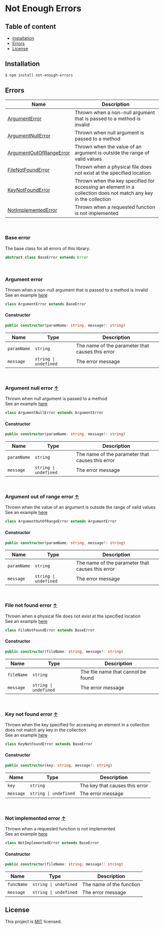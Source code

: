 # Not Enough Errors

## Table of content
- [Installation](#installation)
- [Errors](#errors)
- [License](#license)

## Installation

```sh
$ npm install not-enough-errors
```

## Errors

| Name                                                    | Description                                                                                                     |
| ------------------------------------------------------- | --------------------------------------------------------------------------------------------------------------- |
| [ArgumentError](#argument-error)                        | Thrown when a non-null argument that is passed to a method is invalid                                           |
| [ArgumentNullError](#argument-null-error)               | Thrown when null argument is passed to a method                                                                 |
| [ArgumentOutOfRangeError](#argument-out-of-range-error) | Thrown when the value of an argument is outside the range of valid values                                       |
| [FileNotFoundError](#file-not-found-error)              | Thrown when a physical file does not exist at the specified location                                            |
| [KeyNotFoundError](#key-not-found-error)                | Thrown when the key specified for accessing an element in a collection does not match any key in the collection |
| [NotImplementedError](#not-implemented-error)           | Thrown when a requested function is not implemented                                                             |

<br>

### Base error

The base class for all errors of this library.

```ts
abstract class BaseError extends Error
```

<br>

### Argument error

Thrown when a non-null argument that is passed to a method is invalid  
See an example [here](https://github.com/stevancorre/not-enough-errors/blob/main/examples/ArgumentError.ts)

```ts
class ArgumentError extends BaseError
```

#### Constructor

```ts
public constructor(paramName: string, message?: string)
```

| Name        | Type                  | Description                                      |
| ----------- | --------------------- | ------------------------------------------------ |
| `paramName` | `string`              | The name of the parameter that causes this error |
| `message`   | `string \| undefined` | The error message                                |

<br>

### Argument null error [↑](#errors)

Thrown when null argument is passed to a method  
See an example [here](https://github.com/stevancorre/not-enough-errors/blob/main/examples/ArgumentNullError.ts)

```ts
class ArgumentNullError extends ArgumentError
```

#### Constructor

```ts
public constructor(paramName: string, message?: string)
```

| Name        | Type                  | Description                                      |
| ----------- | --------------------- | ------------------------------------------------ |
| `paramName` | `string`              | The name of the parameter that causes this error |
| `message`   | `string \| undefined` | The error message                                |

<br>

### Argument out of range error [↑](#errors)

Thrown when the value of an argument is outside the range of valid values  
See an example [here](https://github.com/stevancorre/not-enough-errors/blob/main/examples/ArgumentOutOfRangeError.ts)

```ts
class ArgumentOutOfRangeError extends ArgumentError
```

#### Constructor

```ts
public constructor(paramName: string, message?: string)
```

| Name        | Type                  | Description                                      |
| ----------- | --------------------- | ------------------------------------------------ |
| `paramName` | `string`              | The name of the parameter that causes this error |
| `message`   | `string \| undefined` | The error message                                |

<br>

### File not found error [↑](#errors)

Thrown when a physical file does not exist at the specified location  
See an example [here](https://github.com/stevancorre/not-enough-errors/blob/main/examples/FileNotFoundError.ts)

```ts
class FileNotFoundError extends BaseError
```

#### Constructor

```ts
public constructor(fileName: string, message?: string)
```

| Name       | Type                  | Description                        |
| ---------- | --------------------- | ---------------------------------- |
| `fileName` | `string`              | The file name that cannot be found |
| `message`  | `string \| undefined` | The error message                  |

<br>

### Key not found error [↑](#errors)

Thrown when the key specified for accessing an element in a collection does not match any key in the collection  
See an example [here](https://github.com/stevancorre/not-enough-errors/blob/main/examples/KeyNotFoundError.ts)

```ts
class KeyNotFoundError extends BaseError
```

#### Constructor

```ts
public constructor(key: string, message?: string)
```

| Name      | Type                  | Description                    |
| --------- | --------------------- | ------------------------------ |
| `key`     | `string`              | The key that causes this error |
| `message` | `string \| undefined` | The error message              |


<br>

### Not implemented error [↑](#errors)

Thrown when a requested function is not implemented  
See an example [here](https://github.com/stevancorre/not-enough-errors/blob/main/examples/NotImplementedError.ts)

```ts
class NotImplementedError extends BaseError
```

#### Constructor

```ts
public constructor(fileName: string, message?: string)
```

| Name       | Type                  | Description              |
| ---------- | --------------------- | ------------------------ |
| `funcName` | `string \| undefined` | The name of the function |
| `message`  | `string \| undefined` | The error message        |

## License

This project is <a href="https://opensource.org/licenses/MIT">MIT</a> licensed.